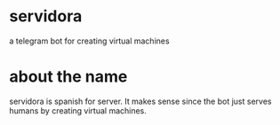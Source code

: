 # servidora
a telegram bot for creating virtual machines

# about the name
servidora is spanish for server. It makes sense since the bot just serves humans by creating virtual machines.
